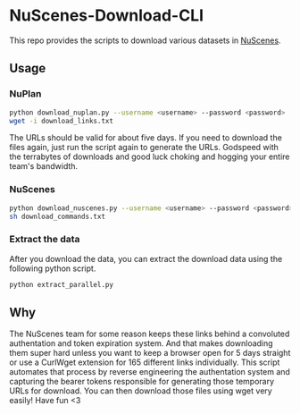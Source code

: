# NuScenes-Download-CLI

This repo provides the scripts to download various datasets in [NuScenes](https://www.nuscenes.org/).

## Usage

### NuPlan

```bash
python download_nuplan.py --username <username> --password <password>
wget -i download_links.txt
```

The URLs should be valid for about five days. If you need to download the files again, just run the script again to generate the URLs. Godspeed with the terrabytes of downloads and good luck choking and hogging your entire team's bandwidth.

### NuScenes

```bash
python download_nuscenes.py --username <username> --password <password>
sh download_commands.txt
```

### Extract the data

After you download the data, you can extract the download data using the following python script.

```bash
python extract_parallel.py
```

## Why

The NuScenes team for some reason keeps these links behind a convoluted authentation and token expiration system. And that makes downloading them super hard unless you want to keep a browser open for 5 days straight or use a CurlWget extension for 165 different links individually. This script automates that process by reverse engineering the authentation system and capturing the bearer tokens responsible for generating those temporary URLs for download. You can then download those files using wget very easily! Have fun <3